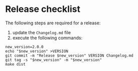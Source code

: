 # Release checklist

The following steps are required for a release:

1. update the `Changelog.md` file
2. execute the following commands:
```shell
new_version=2.0.0
echo "$new_version" >VERSION
git commit -m "Release $new_version" VERSION Changelog.md
git tag -s "$new_version" -m "$new_version"
make dist
```
